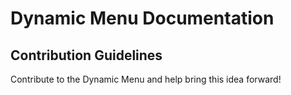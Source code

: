 # Dynamic Menu Documentation

## Contribution Guidelines
Contribute to the Dynamic Menu and help bring this idea forward!